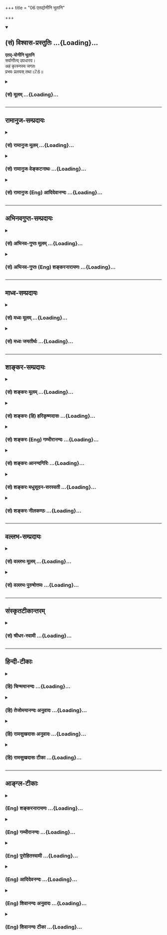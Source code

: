 +++
title = "06 एतद्योनीनि भूतानि"

+++
<div class="js_include" newlevelforh1="2" title="(सं) विश्वास-प्रस्तुतिः" unfilled url="/purANam_vaiShNavam/mahAbhAratam/06-bhIShma-parva/03-bhagavad-gItA-parva/saMskRtam/vishvAsa-prastutiH/07_jnAna-vijnAna-yogaH/06_etadyonIni_bhUtAn.md">
<details open><summary><h2>(सं) विश्वास-प्रस्तुतिः ...{Loading}...</h2></summary>

**एतद्-योनीनि भूतानि**  
सर्वाणीत्य् उपधारय।  
अहं कृत्स्नस्य जगतः  
प्रभवः प्रलयस् तथा॥7.6॥
</details>
</div>
<div class="js_include collapsed" newlevelforh1="3" title="(सं) मूलम्" unfilled url="/purANam_vaiShNavam/mahAbhAratam/06-bhIShma-parva/03-bhagavad-gItA-parva/saMskRtam/mUlam/07_jnAna-vijnAna-yogaH/06_etadyonIni_bhUtAn.md">
<details><summary><h3>(सं) मूलम् ...{Loading}...</h3></summary>

एतद्योनीनि भूतानि सर्वाणीत्युपधारय।  
अहं कृत्स्नस्य जगतः प्रभवः प्रलयस्तथा।।7.6।।
</details>
</div>


_________________
## रामानुज-सम्प्रदायः
<div class="js_include collapsed" newlevelforh1="3" title="(सं) रामानुजः मूलम्" unfilled url="/purANam_vaiShNavam/mahAbhAratam/06-bhIShma-parva/03-bhagavad-gItA-parva/saMskRtam/rAmAnujaH/mUlam/07_jnAna-vijnAna-yogaH/06_etadyonIni_bhUtAn.md">
<details><summary><h3>(सं) रामानुजः मूलम् ...{Loading}...</h3></summary>

।।7.6।।**एत**च्चेतनाचेतनसमष्टिरूपमदीयप्रकृतिद्वय**योनीनि**
ब्रह्मादिस्तम्बपर्यन्तानि उच्चावचभावेन अवस्थितानि चिदचिन्मिश्राणि
**सर्वाणि भूतानि** मदीयानि **इति उपधारय** मदीयप्रकृतिद्वययोनीनि हि तानि
मदीयानि एव। तथा प्रकृतिद्वययोनित्वेन कृत्स्नस्य जगतः तयोः द्वयोः अपि
मद्योनित्वेन मदीयत्वेन च **कृत्स्नस्य जगतः** अहम् एव **प्रभवः** अहम् एव
**प्रलयः** अहम् एव च शेषी इति उपधारय।  
  
तयोः चिदचित्समष्टिभूतयोः प्रकृतिपुरुषयोः अपि परमपुरुषयोनित्वं
श्रुतिस्मृतिसिद्धम्। महानव्यक्ते लीयते अव्यक्तमक्षरे अक्षरं तमसि लीयते
तमः परे देवे एकीभवति (सु॰ उ॰ 2)विष्णोः स्वरूपात्परतोदिते द्वे रूपे
प्रधानं पुरुषश्च (वि॰ पु॰ 1।2।24)प्रकृतिर्या मया ख्याता
व्यक्ताव्यक्तस्वरूपिणी। पुरुषश्चाप्युभावेतौ लीयेते परमात्मनि।। परमात्मा च
सर्वेषामाधारः परमेश्वरः। विष्णुनामा स वेदेषु वेदान्तेषु च गीयते।। (वि॰
पु॰ 6।4।38 39) इत्यादिका हि श्रुतिस्मृतयः।

</details>
</div>
<div class="js_include collapsed" newlevelforh1="3" title="(सं) रामानुजः वेङ्कटनाथः" unfilled url="/purANam_vaiShNavam/mahAbhAratam/06-bhIShma-parva/03-bhagavad-gItA-parva/saMskRtam/rAmAnujaH/venkaTanAthaH/07_jnAna-vijnAna-yogaH/06_etadyonIni_bhUtAn.md">
<details><summary><h3>(सं) रामानुजः वेङ्कटनाथः ...{Loading}...</h3></summary>

  
  
।।7.6।। एवं समष्टिदशोक्ताएतद्योनीनि इत्यर्धेन तु व्यष्टिरुच्यते। अहं
कृत्स्नस्य इति तु समष्टिव्यष्ट्योः सङ्कलितयोः कार्यत्वादिकथनम्सर्वाणि
भूतानि इति चिदचिन्मयकार्यनिर्देशात्। एतच्छब्दः
प्रस्तुतप्रकारप्रकृतिपुरुषपरामर्शी न तु प्रकृतिमात्रपर इति दर्शयति
एतच्चेतनेत्यादिना। एतेन स्वरूपतो निर्विकारस्यापि चेतनस्य
देवादिशरीरेन्द्रियतदधीनज्ञानक्रियाभोगादिविशिष्टवेषापेक्षया
तत्पूर्वाचित्कल्पावस्थस्य प्रकृतित्वमुपपन्नमिति सूचितम्। व्याख्येये
मदीयानीत्येतन्न दृश्यते तत्कथमत्र निर्दिश्यते इत्यत्राह
मदीयप्रकृतिद्वययोनीनीति। शब्दाप्रयोगेऽपि वाक्यार्थसिद्धावितिशब्दः
स्वकीयत्वपरामर्शार्थ इति भावः। भगवदभिप्रायस्थवचनरूपत्वादत्र
मदीयशब्दोक्तिः। तथेत्यस्य तथासतीत्यर्थः। तस्यैव विवरणंप्रकृतिद्वयेत्यादि।
पूर्वोक्तशेषित्वादिसमुच्चयार्थो वा तथाशब्दः।
प्रभवप्रलयशब्दावत्रोत्पत्तिलयस्थानपरौ। ननु अजामेकां श्वे.उ.4।5 नित्यो
नित्यानां श्वे.उ.6।13प्रकृतिं पुरुषं चैव विद्ध्यनादी उभावपि 13।19
इत्यादिषु सत्सु कार्यविषये कृत्स्नशब्देन प्रकृतिद्वयस्यापि सङ्ग्रहः
कथमवगम्यते इत्यत्राह चिदचित्समष्टीति। प्रकृतिपुरुषयोः परमात्मनि
प्रलयश्रुतिबलात्तयोस्तस्मादुत्पत्तिरपि श्रुतिसिद्धैव
स्यादित्यभिप्रायेणोपादत्ते महानिति। प्रकृतिपुरुषयोः परमात्मनि लयो नाम
क्षीरे नीरस्येव विभागानर्हः संश्लेषविशेषः। तेन द्रव्यस्वरूपस्य
नित्यत्वात्अजां इत्यादेरविरोधः। उक्तार्थे स्मृतिमुदाहरति विष्णोरिति।
परतोदिते परत उदित इत्यर्थः। आर्षः सन्धिभेदः यद्वा स्मृतिरपीयं प्रलयपरैव
तत्प्रकरणस्थत्वात्। दो अवखण्डने इत्यत्र दिते इति निष्ठान्तं पदम्
पृथग्भूते इत्यर्थः। तेन प्रलयदशायामपि प्रधानपुरुषेश्वराणां मिथः
स्वरूपभेदोऽस्त्येवेत्युक्तं भवति। अदिते वा इति पदच्छेदः अपृथग्भूते
इत्यर्थः। तेन विभागानर्हः संश्लेष उक्तो भवति प्रलयप्रकरणस्थत्वादत्रापि
पूर्वोत्तरोपादीयमानस्मृतिसमानार्थत्वाभिप्रायाच्च। स्वाभिमतार्थे
स्फुटार्थं वचनमुदाहरति प्रकृतिरिति।  
  

</details>
</div>
<div class="js_include collapsed" newlevelforh1="3" title="(सं) रामानुजः (Eng) आदिदेवानन्दः" unfilled url="/purANam_vaiShNavam/mahAbhAratam/06-bhIShma-parva/03-bhagavad-gItA-parva/saMskRtam/rAmAnujaH/english/AdidevAnandaH/07_jnAna-vijnAna-yogaH/06_etadyonIni_bhUtAn.md">
<details><summary><h3>(सं) रामानुजः (Eng) आदिदेवानन्दः ...{Loading}...</h3></summary>

7.6 Know that all beings from Brahma down to a tuft of grass, who have their origin in these two Prakrtis of Mine, are aggregated forms of the self and of inanimate matter. Irrespective of whether they are existing in a superior or inferior form, the selves and inanimate matter are mixed together in them. On account of their origination in My two Prakrtis, they are Mine. So, know that because the entire universe has its origination in these two Prakrtis which have their origination in Me, I am myself the origin and dissolution of the entire universe. For the same reason, I am its Lord (Sesin). It is proved on the basis of the Srutis and Smrtis that these two, Prakrti and Purusa (matter and the self), which form the aggregate of all animate and inanimate beings,
have the Supreme Person as their cause. This is evident from Sruti and Smrti texts like the following: 'The Mahat resolves into Avyakta,
Avyakta into Aksara, Aksara into Tamas, and Tamas becomes one with the Supreme Lord' (Su. U., 2); 'O sage, distinct from the form of Visnu, the Supreme Lord, the two forms, Prakrti and Purusa, arise' (V. P., 1.2.24);
and 'What was described by Me as Prakrti in its dual form of the manifest and the unmanifest, and the Purusa do merge in the Supreme Self, and the Supreme Self is the support of all. He is the Supreme Lord named Visnu, exalted in the Vedas and Vedanta' (V. P., 6.4.38-39).

</details>
</div>


_________________
## अभिनवगुप्त-सम्प्रदायः
<div class="js_include collapsed" newlevelforh1="3" title="(सं) अभिनव-गुप्तः मूलम्" unfilled url="/purANam_vaiShNavam/mahAbhAratam/06-bhIShma-parva/03-bhagavad-gItA-parva/saMskRtam/abhinava-guptaH/mUlam/07_jnAna-vijnAna-yogaH/06_etadyonIni_bhUtAn.md">
<details><summary><h3>(सं) अभिनव-गुप्तः मूलम् ...{Loading}...</h3></summary>

।।7.6 7.7।। एतद्योनीनि इति। मत्तः इति। उपधारय अभ्यासाहितानुभवक्रमेण (
अभ्यासानुभव ) आत्मसमीपे कुरु। एवं च त्वमेवोपधारय यत् अहं वासुदेवो भूतः
+++(S K वासुदेवीभूतः)+++ सर्वस्य प्रभवः प्रलयश्च। अहम् +++(N omit the sentence
अहं प्रदर्शितम्)+++ इत्यनेन प्रकृतिपुरुषपुरुषोत्तमेभ्यो व्यतिरिक्तोऽपि
ईश्वरः सर्वथा सर्वानुगतत्वेन स्थित इति साङ्ख्ययोगयोर्नास्ति भेदवादः इति
प्रदर्शितम्। सूत्रे मणिगणा इव यथा तन्तुरनवध्रियमाणरूपोऽपि अन्तर्लीनतया
स्थितः एवमहं सर्वत्र।

</details>
</div>
<div class="js_include collapsed" newlevelforh1="3" title="(सं) अभिनव-गुप्तः (Eng) शङ्करनारायणः" unfilled url="/purANam_vaiShNavam/mahAbhAratam/06-bhIShma-parva/03-bhagavad-gItA-parva/saMskRtam/abhinava-guptaH/english/shankaranArAyaNaH/07_jnAna-vijnAna-yogaH/06_etadyonIni_bhUtAn.md">
<details><summary><h3>(सं) अभिनव-गुप्तः (Eng) शङ्करनारायणः ...{Loading}...</h3></summary>

7.6 See Comment under 7.7

</details>
</div>


_________________
## माध्व-सम्प्रदायः
<div class="js_include collapsed" newlevelforh1="3" title="(सं) मध्वः मूलम्" unfilled url="/purANam_vaiShNavam/mahAbhAratam/06-bhIShma-parva/03-bhagavad-gItA-parva/saMskRtam/madhvaH/mUlam/07_jnAna-vijnAna-yogaH/06_etadyonIni_bhUtAn.md">
<details><summary><h3>(सं) मध्वः मूलम् ...{Loading}...</h3></summary>

।।7.6।। न केवलं ते जगत्प्रकृती मद्वशे इत्येतावन्मदैश्वर्यमित्याह अहमिति।
प्रभवादेः सत्ताप्रतीत्यादेः कारणत्वात्तद्भोक्तृत्वाच्च प्रभव इत्यादि।
तथा च श्रुतिः सर्वकामः सर्वकर्मा सर्वगन्धो सर्वरसः
सर्वमिदमभ्यात्तोऽवाक्यनादरः छां.उ.3।14।2 इति। आह च स्रष्टा पाता च
संहर्ता नियन्ता च प्रकाशिता। यतः सर्वस्य तेनाहं सर्वोऽस्मीत्यषिभिः
स्तुतः। सुखरूपस्य भोक्तृत्वान्न तु सर्वस्वरूपतः। आगमिष्यत्सुखं चापि
तच्चास्त्येव सदाऽपि तु। तथाप्यचिन्त्यशक्तित्वाज्जातं सुखमतीव च। इति
नारदीये।

</details>
</div>
<div class="js_include collapsed" newlevelforh1="3" title="(सं) मध्वः जयतीर्थः" unfilled url="/purANam_vaiShNavam/mahAbhAratam/06-bhIShma-parva/03-bhagavad-gItA-parva/saMskRtam/madhvaH/jayatIrthaH/07_jnAna-vijnAna-yogaH/06_etadyonIni_bhUtAn.md">
<details><summary><h3>(सं) मध्वः जयतीर्थः ...{Loading}...</h3></summary>

।।7.6।। नन्वत्रापरपरनिरूपणपूर्वकं भगवतो यत्परतरत्वं वक्तुमभिप्रेतं तत्र
शरीरेन्द्रियविषयलक्षणाख्यकार्यस्य जीवानां च तयोरेवान्तर्भाव इति
दर्शयितुंएतद्योनीनि इत्युक्तम् इदानीमहं परतर इति वक्तव्यं इदं
तुकिमर्थमुच्यते इत्यत आह **न केवलमि**ति। पूर्वं वाक्यभेदेन
प्रकृत्योरवरत्वं परत्वंमे इति स्ववशत्वं चोक्त्वाययेदं धार्यते
जगत्एतद्योनीनि इति जगदाधारत्वकारणत्वे कथिते तत्रप्रकृती एव भगवद्वशे
जगज्जन्मस्थितिलयास्तु प्रकृत्यधीना एव न भगवदधीनाः इति प्रतीतं
तन्निरासार्थमेतदित्यर्थः। जगत्प्रतिममैश्वर्यं इत्येतावत्
प्रकृतिद्वारकमुपचरितमिति यावत्। प्रकृत्योः कारणत्वादिकं मदायत्तमिति
भावः। जगद्धर्मयोः प्रभवप्रलययोः साक्षाद्भगवदैक्यमुच्यत इति
प्रतीतिनिरासार्थमाह **प्रभवादेरि**ति। यथा पुत्रादिप्रभवो
रिपुप्रलयश्चोपलब्धः सुखहेतुरित्युपलब्धः पित्रादेस्तद्भोक्तृत्वं तथा
तद्भोक्तृत्वात्। भगवतः सर्वभोक्तृत्वं कुतः इत्यत आह **तथा चे**ति। सर्वकामः
इत्यादेर्द्विरुक्तत्वात् एकं भोगविषयमिति ज्ञायते। काम्यन्त इति कामा
द्रव्याणि। गन्धरसशब्दौ गुणान्तरस्याप्युपलक्षकौ। सर्वमिदमभि अभितः आत्तो
धृतः स्थित इत्यर्थः। न विद्यते वाक्यमनुग्रहमन्तरेण यस्यासाववाक्यः। न
विद्यते आदरः आश्चर्यबुद्धिर्यस्यासौ नादरः अवाक्यश्चासौ
नादरश्चेत्यवाक्यनादरः। कारणत्वादिनैवैक्यव्यपदेश इत्येतत्कुतः इत्यत आह
**आह चे**ति। सुखरूपस्य सुखकारणस्य। ननुस्रष्टा पाता इत्यादिकमयुक्तं
कादाचित्कक्रियावेशे विकारित्वप्रसङ्गात्। भोगेन यद्भाव्यं सुखं तस्य
पूर्वमभावेनापूर्णत्वप्रसङ्गाच्चेत्यत आह **आगमिष्यदि**ति।
यद्भोगेनागमिष्यत्सुखं तच्च सदाऽप्यस्त्येव। क्रियाश्च शक्तिरूपेण चेति
चार्थः। तर्हि कथं भोगेन जातमित्युच्यते इति भावेन पृच्छति **अपि त्वि**ति।
उत्तरमाह **तथापी**ति। सदा सद्भावेऽपि यद्यपिप्रभवत्यस्मादिति प्रभवः
प्रलीयतेऽस्मिन्निति प्रलयः इति शक्यते व्याख्यातुं तथापि
महिमातिशयलाभायैवं व्याख्यातम्। एतेनयस्मान्मम प्रकृती योनी सर्वभूतानां
ततोऽहं कृत्स्नस्य जगतः प्रभवः प्रलयस्तथा शां. इति व्याख्यानमपहसितं भवति।

</details>
</div>


_________________
## शाङ्कर-सम्प्रदायः
<div class="js_include collapsed" newlevelforh1="3" title="(सं) शङ्करः मूलम्" unfilled url="/purANam_vaiShNavam/mahAbhAratam/06-bhIShma-parva/03-bhagavad-gItA-parva/saMskRtam/shankaraH/mUlam/07_jnAna-vijnAna-yogaH/06_etadyonIni_bhUtAn.md">
<details><summary><h3>(सं) शङ्करः मूलम् ...{Loading}...</h3></summary>

।।7.6) **एतद्योनीनि** एते परापरे क्षेत्रक्षेत्रज्ञलक्षणे प्रकृती योनिः
येषां भूतानां तानि एतद्योनीनि **भूतानि सर्वाणि इति** एवम् **उपधारय**
जानीहि। यस्मात् मम प्रकृती योनिः कारणं सर्वभूतानाम् अतः **अहं
कृत्स्नस्य** समस्तस्य **जगतः प्रभवः** उत्पत्तिः **प्रलयः** विनाशः
**तथा।** प्रकृतिद्वयद्वारेण अहं सर्वज्ञः ईश्वरः जगतः कारणमित्यर्थः।। यतः
तस्मात्

</details>
</div>
<div class="js_include collapsed" newlevelforh1="3" title="(सं) शङ्करः (हि) हरिकृष्णदासः" unfilled url="/purANam_vaiShNavam/mahAbhAratam/06-bhIShma-parva/03-bhagavad-gItA-parva/saMskRtam/shankaraH/hindI/harikRShNadAsaH/07_jnAna-vijnAna-yogaH/06_etadyonIni_bhUtAn.md">
<details><summary><h3>(सं) शङ्करः (हि) हरिकृष्णदासः ...{Loading}...</h3></summary>

।।7.6।। यह क्षेत्र और क्षेत्रज्ञरूप दोनों परा और अपरा प्रकृति ही जिनकी
योनि कारण है ऐसे ये समस्त भूतप्राणी प्रकृतिरूप कारणसे ही उत्पन्न हुए हैं
ऐसा जान। क्योंकि मेरी दोनों प्रकृतियाँ ही समस्त भूतोंकी योनि यानी कारण
हैं इसलिये समस्त जगत्का प्रभव उत्पत्ति और प्रलय विनाश मैं ही हूँ अर्थात्
इन दोनों प्रकृतियोंद्वारा मैं सर्वज्ञ ईश्वर ही समस्त जगत्का कारण हूँ।

</details>
</div>
<div class="js_include collapsed" newlevelforh1="3" title="(सं) शङ्करः (Eng) गम्भीरानन्दः" unfilled url="/purANam_vaiShNavam/mahAbhAratam/06-bhIShma-parva/03-bhagavad-gItA-parva/saMskRtam/shankaraH/english/gambhIrAnandaH/07_jnAna-vijnAna-yogaH/06_etadyonIni_bhUtAn.md">
<details><summary><h3>(सं) शङ्करः (Eng) गम्भीरानन्दः ...{Loading}...</h3></summary>

7.6 Upadharaya, understand; iti, thus; that sarvani, all; bhutani,
things; etat-yonini, have these (etat) as their source (yoni)-things
that have these lower and higher Prakrtis, charcterized as the 'field'
and the 'Knower of the field (body)', as their source are etat-yonini.
Since My two Prakrtis are the source, the cause of all things,
therefore, aham, I; am the prabhavah, origin; tatha, as also; the
pralayah, end, the termination; krtsnasya, of the whole; jagatah,
Universe. The maning is this: I, who am the ominscient God, am the
source of the Univese through My two Prakrtis. Since this is so,
therefore-

</details>
</div>
<div class="js_include collapsed" newlevelforh1="3" title="(सं) शङ्करः आनन्दगिरिः" unfilled url="/purANam_vaiShNavam/mahAbhAratam/06-bhIShma-parva/03-bhagavad-gItA-parva/saMskRtam/shankaraH/AnandagiriH/07_jnAna-vijnAna-yogaH/06_etadyonIni_bhUtAn.md">
<details><summary><h3>(सं) शङ्करः आनन्दगिरिः ...{Loading}...</h3></summary>

।।7.6।। उक्तप्रकृतिद्वये कार्यलिङ्गकमनुमानं प्रमाणयति **एतद्योनीनीति।**
प्रकृतिद्वयस्य जगत्कारणत्वे कथमीश्वस्य जगत्कारणत्वं तदुपगतमित्याशङ्क्याह
**अहमिति।** एतद्योनीनीत्युक्ते
समनन्तरप्रकृतजीवभूतप्रकृतावेतच्छब्दस्याव्यवधानात्प्रवृत्तिमाशङ्क्य
व्याकरोति **एतदिति।** सर्वाणि चेतनाचेतनानि जनिमन्तीत्यर्थः।
सर्वभूतकारणत्वेन प्रकृतिद्वयमङ्गीकृतं
चेत्कथमहमित्याद्युक्तमित्याशङ्क्याह यस्मादिति। मम प्रकृती
परमेश्वरस्योपाधितया स्थिते इत्यर्थः। तर्हि प्रकृतिद्वयं कारणमीश्वरश्चेति
जगतोऽनेकविधकारणाङ्गीकरणं स्यादित्याशङ्क्याह **प्रकृतीति।**
अपरप्रकृतेरचेतनत्वात्परप्रकृतेश्चेतनत्वेऽपि किंचिज्ज्ञत्वादीश्वरस्यैव
सर्वकारणत्वं युक्तमित्याह **सर्वज्ञ इति।**

</details>
</div>
<div class="js_include collapsed" newlevelforh1="3" title="(सं) शङ्करः मधुसूदन-सरस्वती" unfilled url="/purANam_vaiShNavam/mahAbhAratam/06-bhIShma-parva/03-bhagavad-gItA-parva/saMskRtam/shankaraH/madhusUdana-sarasvatI/07_jnAna-vijnAna-yogaH/06_etadyonIni_bhUtAn.md">
<details><summary><h3>(सं) शङ्करः मधुसूदन-सरस्वती ...{Loading}...</h3></summary>

।।7.6।। उक्तप्रकृतिद्वये कार्यलिङ्गकमनुमानं प्रमाणयन्स्वस्य तद्द्वारा
जगत्सृष्ट्यादिकारणत्वं दर्शयति एते अपरत्वेन परत्वेन च प्रागुक्ते
क्षेत्रक्षेत्रज्ञलक्षणे प्रकृती योनिर्येषां तान्येतद्योनीनि भूतानि
भवनधर्मकाणि सर्वाणि चेतनाचेतनात्मकानिजनिमन्ति निखिलानीत्येवमुपधारय
जानीहि। कार्याणां चिदचिद्ग्रन्थिरूपत्वात्तकारणमपि
चिदचिद्ग्रन्थिरूपमनुमिन्वित्यर्थः। एवं क्षेत्रक्षेत्रज्ञलक्षणे
ममोपाधिभूते यतः प्रकृती भवतस्ततस्तद्द्वाराहं सर्वज्ञः
सर्वेश्वरोऽनन्तशक्तिर्मायोपाधिः कृत्स्नस्य चराचरात्मकस्य जगतः सर्वस्य
कार्यवर्गस्य प्रभव उत्पत्तिकारणं प्रलयस्तथा विनाशकारणम् स्वाप्निकस्येव
प्रपञ्चस्य मायिकस्य मायाश्रयत्वविषयत्वाभ्यां मायाव्यहमेवोपादानं द्रष्टा
चेत्यर्थः।

</details>
</div>
<div class="js_include collapsed" newlevelforh1="3" title="(सं) शङ्करः नीलकण्ठः" unfilled url="/purANam_vaiShNavam/mahAbhAratam/06-bhIShma-parva/03-bhagavad-gItA-parva/saMskRtam/shankaraH/nIlakaNThaH/07_jnAna-vijnAna-yogaH/06_etadyonIni_bhUtAn.md">
<details><summary><h3>(सं) शङ्करः नीलकण्ठः ...{Loading}...</h3></summary>

।।7.6।।**एतदिति।** एते परापरे क्षेत्रक्षेत्रज्ञरूपे प्रकृती
योनिरुत्पत्तिलयस्थानं येषां भूतानां तानि एतद्योनीनि भूतानि चतुर्विधानि
इत्येतदुपधारय सम्यग्जानीहि। किं पातञ्जलानामिव एते प्रकृती ईश्वरादन्ये
इत्याशङ्क्याह **अहमिति।** कृत्स्नस्य स्वस्वप्रकृतिसहितस्य जगतो
जडाजडरूपस्य प्रभवः प्रभवत्यस्मादिति प्रभव उत्पत्तिकारणं तथा
प्रलीयतेऽस्मिन्निति प्रलयो लयस्थानं च। अतस्ते उभे अपि प्रकृती मत्तो
नातिरिच्येते।

</details>
</div>


_________________
## वल्लभ-सम्प्रदायः
<div class="js_include collapsed" newlevelforh1="3" title="(सं) वल्लभः मूलम्" unfilled url="/purANam_vaiShNavam/mahAbhAratam/06-bhIShma-parva/03-bhagavad-gItA-parva/saMskRtam/vallabhaH/mUlam/07_jnAna-vijnAna-yogaH/06_etadyonIni_bhUtAn.md">
<details><summary><h3>(सं) वल्लभः मूलम् ...{Loading}...</h3></summary>

।।7.6।। अनयोरेव प्रकृतित्वं निर्वचनेन ज्ञापयन् स्वस्य
तद्वाराऽसाधारणकार्यकारणत्वमाह एतद्योनीनीति। यत एव प्रकृष्टा कृतिरित्यत
एतद्योनी एते एव जनिके येषां तानि स्थावरजङ्गमातमकान्युपधारय बुदध्यस्व।
तत्र जडा प्रकृतिर्देहादिरूपेण परिणमते चेतना तु मदंशभूता भोक्तृत्वेन
क्षेत्रज्ञरूपेण तत्राविश्य व्यामोहिकया तां धारयति इति ते यतो मत्तः
कारणभूतात् प्रयोजकाद्वा सम्भूते मद्रूपे अतोऽहमेव जगतः प्रभवः प्रलयस्तथा
घटपटादेर्भूरिव। प्रकृतिपुरुषद्वारा कारणमित्यर्थः।

</details>
</div>
<div class="js_include collapsed" newlevelforh1="3" title="(सं) वल्लभः पुरुषोत्तमः" unfilled url="/purANam_vaiShNavam/mahAbhAratam/06-bhIShma-parva/03-bhagavad-gItA-parva/saMskRtam/vallabhaH/puruShottamaH/07_jnAna-vijnAna-yogaH/06_etadyonIni_bhUtAn.md">
<details><summary><h3>(सं) वल्लभः पुरुषोत्तमः ...{Loading}...</h3></summary>

  
  
।।7.6।। एतज्ज्ञानेन किं स्यादित्यत आह एतदिति। सर्वाणि भूतानि
स्थावरजङ्गमात्मकानि एतद्योनीनि एते प्रकृती योनी कारणरूपे येषां तथा
तदुपधारय उप समीपे हृदये पोषय। एतद्योनिज्ञानेन मत्क्रीडौपयिकत्वं सर्वेषु
भविष्यतीति भावः। यतस्तद्योनीनि सर्वाणि ते च मदंशे अतः कृत्स्नस्य
सम्पूर्णस्य जगतोऽहं प्रभवः प्रकर्षेण भवत्यस्मादिति प्रभव उत्पत्तिस्थानं
मूलकारणमित्यर्थः। तथा प्रकर्षेण लीयते अनेनेति लयस्थानं
प्रलयकर्ताऽप्यहमेवेत्यर्थः।  
  

</details>
</div>


_________________
## संस्कृतटीकान्तरम्
<div class="js_include collapsed" newlevelforh1="3" title="(सं) श्रीधर-स्वामी" unfilled url="/purANam_vaiShNavam/mahAbhAratam/06-bhIShma-parva/03-bhagavad-gItA-parva/saMskRtam/shrIdhara-svAmI/07_jnAna-vijnAna-yogaH/06_etadyonIni_bhUtAn.md">
<details><summary><h3>(सं) श्रीधर-स्वामी ...{Loading}...</h3></summary>

।।7.6।। अनयोः प्रकृतित्वं दर्शयन्स्वस्य तद्द्वारा सृष्ट्यादिकारणत्वमाह
**एतदिति।** एते क्षेत्रक्षेत्रज्ञरूपे प्रकृती योनी कारणभूते येषां
तान्येतद्योनीनि स्थावरजंगमात्मकानि सर्वाणि भूतानीत्युपधारय बुध्यस्व।
तत्र जडा प्रकृतिर्देहरूपेण परिणमते। चेतना तु मदंशभूता भोक्तृत्वेन देहेषु
प्रविश्य स्वकर्मणा तानि धारयति। ते च मदीये प्रकृती मत्तः संभूते।
अतोऽहमेव कृत्स्नस्य सप्रकृतिकस्य जगतः प्रभवः प्रकर्षेण भवत्यस्मादिति
प्रभवः। परं कारणमहमित्यर्थः। तथा प्रलीयतेऽनेनेति प्रलयः
संहर्ताप्यहमेवेति भावः।

</details>
</div>


_________________
## हिन्दी-टीकाः
<div class="js_include collapsed" newlevelforh1="3" title="(हि) चिन्मयानन्दः" unfilled url="/purANam_vaiShNavam/mahAbhAratam/06-bhIShma-parva/03-bhagavad-gItA-parva/hindI/chinmayAnandaH/07_jnAna-vijnAna-yogaH/06_etadyonIni_bhUtAn.md">
<details><summary><h3>(हि) चिन्मयानन्दः ...{Loading}...</h3></summary>

।।7.6।। उपर्युक्त अपरा एवं परा प्रकृतियों के परस्पर संबंध से यह नानाविध
वैचित्र्यपूर्ण सृष्टि व्यक्त होती है। जड़ प्रकृति के बिना चैतन्य की
सार्मथ्य व्यक्त नहीं हो सकती और न ही उसके बिना जड़ उपाधियों में चेनवत्
व्यवहार की संभावना ही रहती है। बल्ब में स्थित तार में स्वयं विद्युत् ही
प्रकाश के रूप मे व्यक्त होती है। प्रकाश की अभिव्यक्ति के लिए विद्युत् और
बल्ब दोनों का संबंध होना आवश्यक है। इसी प्रकार सृष्टि के लिए परा और अपरा
जड़ और चेतन के संबंध की अपेक्षा होती है। इसी दृष्टि से भगवान् कहते हैं ये
दोनों प्रकृतियां भूतमात्र की कारण हैं। एक मेधावी विद्यार्थी को इस कथन का
अभिप्राय समझना कठिन नहीं है। बाह्य विषय भावनाएं तथा विचारों के जगत् की न
केवल उत्पत्ति और स्थिति बल्कि लय भी चेतन पुरुष में ही होता है। इस प्रकार
अपरा प्रकृति पारमार्थिक स्वरूप में पराप्रकृति से भिन्न नहीं है। आत्मा
मानो अपने स्वरूप को भूलकर अपरा प्रकृति के साथ तादात्म्य करके जीवभाव के
दुखों को प्राप्त होता है। परन्तु उसका यह दुख मिथ्या है वास्तविक नहीं।
स्वस्वरूप की पहचान ही अनात्मबन्धन से मुक्ति का एकमात्र उपाय है। परा से
अपरा की उत्पत्ति उसी प्रकार होती है जैसे मिट्टी के बने घटों की मिट्टी
से। स्ाभी घटों में एक मिट्टी ही सत्य है उसी प्रकार विषय इन्द्रियां मन
तथा बुद्धि इन अपरा प्रकृति के कार्यों का वास्तविक स्वरूप चेतन तत्त्व ही
है। इसलिये

</details>
</div>
<div class="js_include collapsed" newlevelforh1="3" title="(हि) तेजोमयानन्दः अनुवादः" unfilled url="/purANam_vaiShNavam/mahAbhAratam/06-bhIShma-parva/03-bhagavad-gItA-parva/hindI/tejomayAnandaH/anuvAdaH/07_jnAna-vijnAna-yogaH/06_etadyonIni_bhUtAn.md">
<details><summary><h3>(हि) तेजोमयानन्दः अनुवादः ...{Loading}...</h3></summary>

।।7.6।। यह जानो कि समम्पूर्ण भूत इन दोनों प्रकृतियों से उत्पत्ति वाले
हैं। (अत:) मैं सम्पूर्ण जगत् का उत्पत्ति तथा प्रलय स्थान हूँ।।

</details>
</div>
<div class="js_include collapsed" newlevelforh1="3" title="(हि) रामसुखदासः अनुवादः" unfilled url="/purANam_vaiShNavam/mahAbhAratam/06-bhIShma-parva/03-bhagavad-gItA-parva/hindI/rAmasukhadAsaH/anuvAdaH/07_jnAna-vijnAna-yogaH/06_etadyonIni_bhUtAn.md">
<details><summary><h3>(हि) रामसुखदासः अनुवादः ...{Loading}...</h3></summary>

।।7.6।। अपरा और परा -- इन दोनों प्रकृतियोंके संयोगसे ही सम्पूर्ण प्राणी
उत्पन्न होते हैं, ऐसा तुम समझो। मैं सम्पूर्ण जगत् का प्रभव तथा प्रलय
हूँ।

</details>
</div>
<div class="js_include collapsed" newlevelforh1="3" title="(हि) रामसुखदासः टीका" unfilled url="/purANam_vaiShNavam/mahAbhAratam/06-bhIShma-parva/03-bhagavad-gItA-parva/hindI/rAmasukhadAsaH/TIkA/07_jnAna-vijnAna-yogaH/06_etadyonIni_bhUtAn.md">
<details><summary><h3>(हि) रामसुखदासः टीका ...{Loading}...</h3></summary>

।।7.6।।***व्याख्या--*'एतद्योनीनि भूतानि'** (टिप्पणी प₀ 401.1) जितने भी
देवता, मनुष्य, पशु, पक्षी आदि जङ्गम और वृक्ष, लता, घास आदि स्थावर प्राणी
हैं, वे सब-के-सब मेरी अपरा और परा प्रकृतिके सम्बन्धसे ही उत्पन्न होते
हैं।  
  
तेरहवें अध्यायके छब्बीसवें श्लोकमें भी भगवान्ने क्षेत्र और क्षेत्रज्ञके
सम्बन्धसे सम्पूर्ण स्थावर-जङ्गम प्राणियोंकी उत्पत्ति बतायी है। यही बात
सामान्य रीतिसे चौदहवें अध्यायके चौथे श्लोकमें भी बतायी है कि स्थावर,
जङ्गम योनियोंमें उत्पन्न होनेवाले जितने शरीर हैं, वे सब प्रकृतिके हैं,
और उन शरीरोंमें जो बीज अर्थात् जीवात्मा है, वह मेरा अंश है। उसी बीज
अर्थात् जीवात्माको भगवान्ने 'परा प्रकृति' (7। 5) और 'अपना अंश' (15। 7)
कहा है।  
  
**'सर्वाणीत्युपधारय'--**स्वर्गलोक, मृत्युलोक, पाताललोक आदि सम्पूर्ण
लोकोंके जितने भी स्थावर-जङ्गम प्राणी हैं, वे सब-के-सब अपरा और परा
प्रकृतिके संयोगसे ही उत्पन्न होते हैं। तात्पर्य है कि परा प्रकृतिने
अपराको अपना मान लिया है,**(टिप्पणी प₀ 401.2)** उसका सङ्ग कर लिया है,
इसीसे सब प्राणी पैदा होते हैं--इसको तुम धारण करो अर्थात् ठीक तरहसे समझ
लो अथवा मान लो।**'अहं कृत्स्नस्य जगतः प्रभवः प्रलयस्तथा'--**मात्र
वस्तुओंको सत्ता-स्फूर्ति परमात्मासे ही मिलती है, इसलिये भगवान् कहते हैं
कि मैं सम्पूर्ण जगत्का प्रभव (उत्पन्न करनेवाला) और प्रलय (लीन करनेवाला)
हूँ।  
  
**'प्रभवः'**का तात्पर्य है कि मैं ही इस जगत्का निमित्तकारण हूँ; क्योंकि
सम्पूर्ण सृष्टि मेरे संकल्पसे **(टिप्पणी प₀ 401.3)** पैदा हुई
है--**'सदैक्षत बहु स्यां प्रजायेयेति'** (छान्दोग्य0 6। 2। 3)। जैसे घड़ा
बनानेमें कुम्हार और सोनेके आभूषण बनानेमें सुनार ही निमित्तकारण है ऐसे ही
संसारमात्रकी उत्पत्तिमें भगवान् ही निमित्तकारण हैं।

</details>
</div>


_________________
## आङ्ग्ल-टीकाः
<div class="js_include collapsed" newlevelforh1="3" title="(Eng) शङ्करनारायणः" unfilled url="/purANam_vaiShNavam/mahAbhAratam/06-bhIShma-parva/03-bhagavad-gItA-parva/english/shankaranArAyaNaH/07_jnAna-vijnAna-yogaH/06_etadyonIni_bhUtAn.md">
<details><summary><h3>(Eng) शङ्करनारायणः ...{Loading}...</h3></summary>

7.6. All beings are born of this womb. Hence keep \[them\] nearby. I am the origin as well as the dissolution of the entire world.

</details>
</div>
<div class="js_include collapsed" newlevelforh1="3" title="(Eng) गम्भीरानन्दः" unfilled url="/purANam_vaiShNavam/mahAbhAratam/06-bhIShma-parva/03-bhagavad-gItA-parva/english/gambhIrAnandaH/07_jnAna-vijnAna-yogaH/06_etadyonIni_bhUtAn.md">
<details><summary><h3>(Eng) गम्भीरानन्दः ...{Loading}...</h3></summary>

7.6 Understand thus that all things (sentient and insentient) have these as their source. I am the origin as also the end of the whole Universe.

</details>
</div>
<div class="js_include collapsed" newlevelforh1="3" title="(Eng) पुरोहितस्वामी" unfilled url="/purANam_vaiShNavam/mahAbhAratam/06-bhIShma-parva/03-bhagavad-gItA-parva/english/purohitasvAmI/07_jnAna-vijnAna-yogaH/06_etadyonIni_bhUtAn.md">
<details><summary><h3>(Eng) पुरोहितस्वामी ...{Loading}...</h3></summary>

7.6 It is the womb of all being; for I am He by Whom the worlds were created and shall be dissolved.

</details>
</div>
<div class="js_include collapsed" newlevelforh1="3" title="(Eng) आदिदेवनन्दः" unfilled url="/purANam_vaiShNavam/mahAbhAratam/06-bhIShma-parva/03-bhagavad-gItA-parva/english/AdidevanandaH/07_jnAna-vijnAna-yogaH/06_etadyonIni_bhUtAn.md">
<details><summary><h3>(Eng) आदिदेवनन्दः ...{Loading}...</h3></summary>

7.6 Know that all beings have these two for the source of their birth.
Therefore, I am the origin and the dissolution of the whole universe.

</details>
</div>
<div class="js_include collapsed" newlevelforh1="3" title="(Eng) शिवानन्दः अनुवादः" unfilled url="/purANam_vaiShNavam/mahAbhAratam/06-bhIShma-parva/03-bhagavad-gItA-parva/english/shivAnandaH/anuvAdaH/07_jnAna-vijnAna-yogaH/06_etadyonIni_bhUtAn.md">
<details><summary><h3>(Eng) शिवानन्दः अनुवादः ...{Loading}...</h3></summary>

7.6 Know that these two (Natures) are the womb of all beings. So I am the source and dissolution of the whole universe.

</details>
</div>
<div class="js_include collapsed" newlevelforh1="3" title="(Eng) शिवानन्दः टीका" unfilled url="/purANam_vaiShNavam/mahAbhAratam/06-bhIShma-parva/03-bhagavad-gItA-parva/english/shivAnandaH/TIkA/07_jnAna-vijnAna-yogaH/06_etadyonIni_bhUtAn.md">
<details><summary><h3>(Eng) शिवानन्दः टीका ...{Loading}...</h3></summary>

7.6 एतद्योनीनि those of which these two (Prakritis) are the womb; भूतानि
beings; सर्वाणि all; इति thus; उपधारय know; अहम् I; कृत्स्नस्य of the whole; जगतः of the world; प्रभवः source; प्रलयः dissolution; तथा
also.Commentary These two Natures; the inferior and the superior; are the womb of all beings. As I am the source of these two Prakritis or Natures also; I am the cause of this universe. The whole universe originates from Me and dissolves in Me.In the Brahma Sutras (chapter 1;
section 1; aphorism 2) it is said; Janmadyasya yatah meaning that Brahman is that omniscient and omnipotent cause from which proceed the origin; subsistence and dissolution of this world.Just as the mind is the material cause and also the seer (Drashta) for the objects seen in a dream; so also Isvara is the material cause of this world
(UpadanaKarana) and also the seer (Drashta). He is also the efficient or the instrumental cause (NimittaKarana). (Cf.XIV.3)

</details>
</div>
